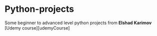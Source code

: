 # Python-projects
Some beginner to advanced level python projects from **Elshad Karimov** [Udemy course][udemyCourse]